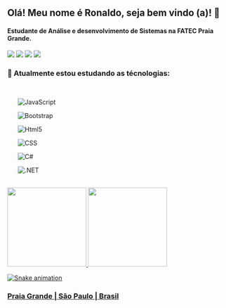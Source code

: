 ## Olá! Meu nome é Ronaldo, seja bem vindo (a)! 👋
#### Estudante de Análise e desenvolvimento de Sistemas na FATEC Praia Grande.
<!DOCTYPE html>
<div  align="left"> 
  <a href="https://cabralporto.github.io/Portifolio/" target="_blank"><img src="https://img.shields.io/website?label=Portifolio&style=for-the-badge&url=https://cabralporto.github.io/Site/" target="_blank"></a>
  <a href="https://www.linkedin.com/in/ronaldo-cabral-porto-992a7b107/" target="_blank"><img src="https://img.shields.io/badge/linkedin-0077B5?style=for-the-badge&logo=linkedin&logoColor=white" target="_blank"></a>
   <a href = "Mailto:ronaldocabralporto@gmail.com"><img src="https://img.shields.io/badge/Gmail-D14836?style=for-the-badge&logo=gmail&logoColor=white" target="_blank"></a>
 	<a href="https://web.whatsapp.com/send?phone=5513997299704" target="_blank"><img src="https://img.shields.io/badge/+55(13)997299704-25D366?style=for-the-badge&logo=whatsapp&logoColor=white" target="_blank"></a>  
</div>


### 🌱 Atualmente estou estudando as técnologias:
<div style="display: inline" align="left"><br>
 <ul>
    <P><img align="center" alt="JavaScript"src= "https://img.shields.io/badge/JavaScript-F7DF1E?style=for-the-badge&logo=javascript&logoColor=black" /></p>
    <P><img align="center" alt="Bootstrap"src= "https://img.shields.io/badge/Bootstrap-563D7C?style=for-the-badge&logo=bootstrap&logoColor=white" /></p>  
    <P><img align="center" alt="Html5"src= "https://img.shields.io/badge/HTML5-E34F26?style=for-the-badge&logo=html5&logoColor=white" /></p> 
    <P><img align="center" alt="CSS"src= "https://img.shields.io/badge/CSS-239120?&style=for-the-badge&logo=css3&logoColor=white" /></p>
    <P><img align="center" alt="C#"src= "https://img.shields.io/badge/C%23-239120?style=for-the-badge&logo=c-sharp&logoColor=white" /></p>
    <P><img align="center" alt=".NET"src= "https://img.shields.io/badge/.NET-5C2D91?style=for-the-badge&logo=.net&logoColor=white" /> </p> 
 </ul>
</div>
<br>
<div align="left">
  <a href="https://github.com/cabralPorto/cabralPorto">
  <img height="180em" src="https://github-readme-stats.vercel.app/api?username=cabralPorto&show_icons=true&theme=dracula&include_all_commits=true&count_private=true"/>
  <img height="180em" src="https://github-readme-stats.vercel.app/api/top-langs/?username=cabralPorto&layout=compact&langs_count=7&theme=dracula"/>
</div>

  ![Snake animation](https://github.com/cabralPorto/cabralPorto/blob/output/github-contribution-grid-snake.svg)
</div>

### Praia Grande | São Paulo | Brasil ###
